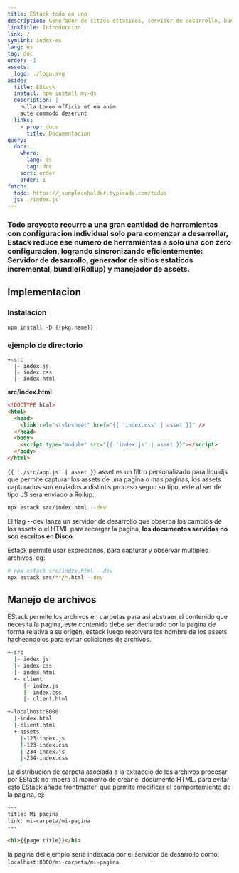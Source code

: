 ```yaml
---
title: EStack todo en uno
description: Generador de sitios estaticos, servidor de desarrollo, bundle,  zero configuracion y más.
linkTitle: Introduccion
link: /
symlink: index-es
lang: es
tag: doc
order: -1
assets:
  logo: ./logo.svg
aside:
  title: EStack
  install: npm install my-ds
  description: |
    nulla Lorem officia et ea anim 
    aute commodo deserunt
  links:
    - prop: docs
      title: Documentacion
query:
  docs:
    where:
      lang: es
      tag: doc
    sort: order
    order: 1
fetch:
  todo: https://jsonplaceholder.typicode.com/todos
  js: ./index.js
---
```


### Todo proyecto recurre a una gran cantidad de herramientas con configuracion individual solo para comenzar a desarrollar, Estack reduce ese numero de herramientas a solo una con zero configuracion, logrando sincronizando eficientemente: Servidor de desarrollo, generador de sitios estaticos incremental, bundle(Rollup) y manejador de assets.

## Implementacion

### Instalacion

```raw
npm install -D {{pkg.name}}
```

### ejemplo de directorio

```
+-src
  |- index.js
  |- index.css
  |- index.html

```

**src/index.html**

```html
<!DOCTYPE html>
<html>
  <head>
    <link rel="stylesheet" href="{{ 'index.css' | asset }}" />
  </head>
  <body>
    <script type="module" src="{{ 'index.js' | asset }}"></script>
  </body>
</html>
```

`{{ './src/app.js' | asset }}` asset es un filtro personalizado para liquidjs que permite capturar los assets de una pagina o mas paginas, los assets capturados son enviados a distintis proceso segun su tipo, este al ser de tipo JS sera enviado a Rollup.

```bash
npx estack src/index.html --dev
```

El flag --dev lanza un servidor de desarrollo que obserba los cambios de los assets o el HTML para recargar la pagina, **los documentos servidos no son escritos en Disco**.

Estack permite usar expreciones, para capturar y observar multiples archivos, eg:

```bash
# npx estack src/index.html --dev
npx estack src/**/*.html --dev
```

## Manejo de archivos

EStack permite los archivos en carpetas para asi abstraer el contenido que necesita la pagina, este contenido debe ser declarado por la pagina de forma relativa a su origen, estack luego resolvera los nombre de los assets hacheandolos para evitar coliciones de archivos.

```bash
+-src
  |- index.js
  |- index.css
  |- index.html
  +- client
     |- index.js
     |- index.css
     |- client.html

+-localhost:8000
  |-index.html
  |-client.html
  +-assets
    |-123-index.js
    |-123-index.css
    |-234-index.js
    |-234-index.css
```

La distribucion de carpeta asociada a la extraccio de los archivos procesar por EStack no impera al momento de crear el documento HTML. para evitar esto EStack añade frontmatter, que permite modificar el comportamiento de la pagina, ej:

```html
---
title: Mi pagina
link: mi-carpeta/mi-pagina
---

<h1>{{page.title}}</h1>
```

la pagina del ejemplo seria indexada por el servidor de desarrollo como: `localhost:8000/mi-carpeta/mi-pagina`.
